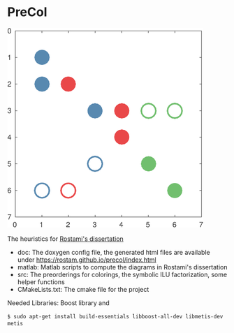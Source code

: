 # PreCol

![PreCol](https://github.com/rostam/precol/blob/master/doc/images/image.png)

The heuristics for [Rostami's dissertation](https://cuvillier.de/en/shop/publications/7637-combining-partial-jacobian-computation-and-preconditioning-new-heuristics-educational-modules-and-applications)

- doc: The doxygen config file, the generated html files are available under https://rostam.github.io/precol/index.html
- matlab: Matlab scripts to compute the diagrams in Rostami's dissertation
- src: The preorderings for colorings, the symbolic ILU factorization, some helper functions
- CMakeLists.txt: The cmake file for the project


Needed Libraries:
Boost library and 
```
$ sudo apt-get install build-essentials libboost-all-dev libmetis-dev metis
```
